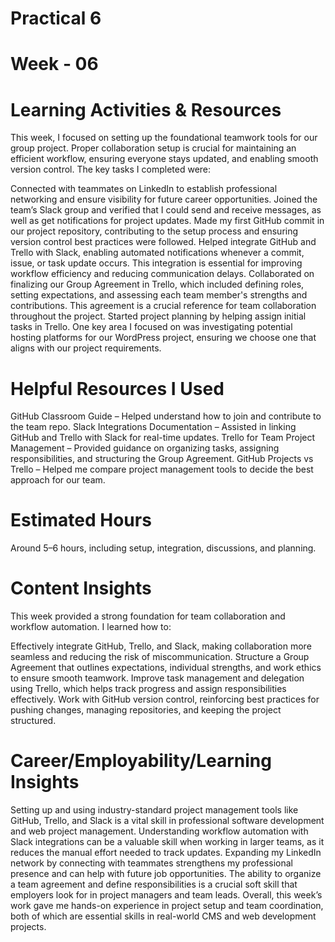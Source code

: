 # Practical 6

# Week - 06

# Learning Activities & Resources
This week, I focused on setting up the foundational teamwork tools for our group project. Proper collaboration setup is crucial for maintaining an efficient workflow, ensuring everyone stays updated, and enabling smooth version control. The key tasks I completed were:

Connected with teammates on LinkedIn to establish professional networking and ensure visibility for future career opportunities.
Joined the team’s Slack group and verified that I could send and receive messages, as well as get notifications for project updates.
Made my first GitHub commit in our project repository, contributing to the setup process and ensuring version control best practices were followed.
Helped integrate GitHub and Trello with Slack, enabling automated notifications whenever a commit, issue, or task update occurs. This integration is essential for improving workflow efficiency and reducing communication delays.
Collaborated on finalizing our Group Agreement in Trello, which included defining roles, setting expectations, and assessing each team member's strengths and contributions. This agreement is a crucial reference for team collaboration throughout the project.
Started project planning by helping assign initial tasks in Trello. One key area I focused on was investigating potential hosting platforms for our WordPress project, ensuring we choose one that aligns with our project requirements.

# Helpful Resources I Used
GitHub Classroom Guide – Helped understand how to join and contribute to the team repo.
Slack Integrations Documentation – Assisted in linking GitHub and Trello with Slack for real-time updates.
Trello for Team Project Management – Provided guidance on organizing tasks, assigning responsibilities, and structuring the Group Agreement.
GitHub Projects vs Trello – Helped me compare project management tools to decide the best approach for our team.

# Estimated Hours
Around 5–6 hours, including setup, integration, discussions, and planning.

# Content Insights

This week provided a strong foundation for team collaboration and workflow automation. I learned how to:

Effectively integrate GitHub, Trello, and Slack, making collaboration more seamless and reducing the risk of miscommunication.
Structure a Group Agreement that outlines expectations, individual strengths, and work ethics to ensure smooth teamwork.
Improve task management and delegation using Trello, which helps track progress and assign responsibilities effectively.
Work with GitHub version control, reinforcing best practices for pushing changes, managing repositories, and keeping the project structured.

# Career/Employability/Learning Insights
Setting up and using industry-standard project management tools like GitHub, Trello, and Slack is a vital skill in professional software development and web project management.
Understanding workflow automation with Slack integrations can be a valuable skill when working in larger teams, as it reduces the manual effort needed to track updates.
Expanding my LinkedIn network by connecting with teammates strengthens my professional presence and can help with future job opportunities.
The ability to organize a team agreement and define responsibilities is a crucial soft skill that employers look for in project managers and team leads.
Overall, this week’s work gave me hands-on experience in project setup and team coordination, both of which are essential skills in real-world CMS and web development projects.
